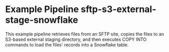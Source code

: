 # Example Pipeline sftp-s3-external-stage-snowflake

This example pipeline retrieves files from an SFTP site, copies the files to an S3-based external staging directory, and then executes COPY INTO commands to load the files' records into a Snowflake table.

